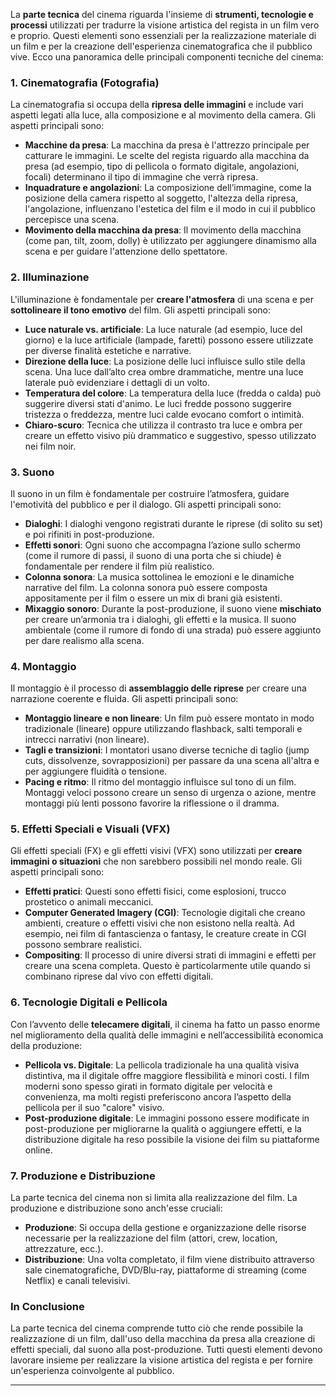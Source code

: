 La **parte tecnica** del cinema riguarda l'insieme di **strumenti, tecnologie e processi** utilizzati per tradurre la visione artistica del regista in un film vero e proprio. Questi elementi sono essenziali per la realizzazione materiale di un film e per la creazione dell'esperienza cinematografica che il pubblico vive. Ecco una panoramica delle principali componenti tecniche del cinema:

### **1. Cinematografia (Fotografia)**

La cinematografia si occupa della **ripresa delle immagini** e include vari aspetti legati alla luce, alla composizione e al movimento della camera. Gli aspetti principali sono:

- **Macchine da presa**: La macchina da presa è l'attrezzo principale per catturare le immagini. Le scelte del regista riguardo alla macchina da presa (ad esempio, tipo di pellicola o formato digitale, angolazioni, focali) determinano il tipo di immagine che verrà ripresa.
- **Inquadrature e angolazioni**: La composizione dell’immagine, come la posizione della camera rispetto al soggetto, l'altezza della ripresa, l'angolazione, influenzano l'estetica del film e il modo in cui il pubblico percepisce una scena.
- **Movimento della macchina da presa**: Il movimento della macchina (come pan, tilt, zoom, dolly) è utilizzato per aggiungere dinamismo alla scena e per guidare l'attenzione dello spettatore.

### **2. Illuminazione**

L'illuminazione è fondamentale per **creare l'atmosfera** di una scena e per **sottolineare il tono emotivo** del film. Gli aspetti principali sono:

- **Luce naturale vs. artificiale**: La luce naturale (ad esempio, luce del giorno) e la luce artificiale (lampade, faretti) possono essere utilizzate per diverse finalità estetiche e narrative.
- **Direzione della luce**: La posizione delle luci influisce sullo stile della scena. Una luce dall’alto crea ombre drammatiche, mentre una luce laterale può evidenziare i dettagli di un volto.
- **Temperatura del colore**: La temperatura della luce (fredda o calda) può suggerire diversi stati d'animo. Le luci fredde possono suggerire tristezza o freddezza, mentre luci calde evocano comfort o intimità.
- **Chiaro-scuro**: Tecnica che utilizza il contrasto tra luce e ombra per creare un effetto visivo più drammatico e suggestivo, spesso utilizzato nei film noir.

### **3. Suono**

Il suono in un film è fondamentale per costruire l’atmosfera, guidare l'emotività del pubblico e per il dialogo. Gli aspetti principali sono:

- **Dialoghi**: I dialoghi vengono registrati durante le riprese (di solito su set) e poi rifiniti in post-produzione.
- **Effetti sonori**: Ogni suono che accompagna l’azione sullo schermo (come il rumore di passi, il suono di una porta che si chiude) è fondamentale per rendere il film più realistico.
- **Colonna sonora**: La musica sottolinea le emozioni e le dinamiche narrative del film. La colonna sonora può essere composta appositamente per il film o essere un mix di brani già esistenti.
- **Mixaggio sonoro**: Durante la post-produzione, il suono viene **mischiato** per creare un’armonia tra i dialoghi, gli effetti e la musica. Il suono ambientale (come il rumore di fondo di una strada) può essere aggiunto per dare realismo alla scena.

### **4. Montaggio**

Il montaggio è il processo di **assemblaggio delle riprese** per creare una narrazione coerente e fluida. Gli aspetti principali sono:

- **Montaggio lineare e non lineare**: Un film può essere montato in modo tradizionale (lineare) oppure utilizzando flashback, salti temporali e intrecci narrativi (non lineare).
- **Tagli e transizioni**: I montatori usano diverse tecniche di taglio (jump cuts, dissolvenze, sovrapposizioni) per passare da una scena all'altra e per aggiungere fluidità o tensione.
- **Pacing e ritmo**: Il ritmo del montaggio influisce sul tono di un film. Montaggi veloci possono creare un senso di urgenza o azione, mentre montaggi più lenti possono favorire la riflessione o il dramma.

### **5. Effetti Speciali e Visuali (VFX)**

Gli effetti speciali (FX) e gli effetti visivi (VFX) sono utilizzati per **creare immagini o situazioni** che non sarebbero possibili nel mondo reale. Gli aspetti principali sono:

- **Effetti pratici**: Questi sono effetti fisici, come esplosioni, trucco prostetico o animali meccanici.
- **Computer Generated Imagery (CGI)**: Tecnologie digitali che creano ambienti, creature o effetti visivi che non esistono nella realtà. Ad esempio, nei film di fantascienza o fantasy, le creature create in CGI possono sembrare realistici.
- **Compositing**: Il processo di unire diversi strati di immagini e effetti per creare una scena completa. Questo è particolarmente utile quando si combinano riprese dal vivo con effetti digitali.

### **6. Tecnologie Digitali e Pellicola**

Con l’avvento delle **telecamere digitali**, il cinema ha fatto un passo enorme nel miglioramento della qualità delle immagini e nell’accessibilità economica della produzione:

- **Pellicola vs. Digitale**: La pellicola tradizionale ha una qualità visiva distintiva, ma il digitale offre maggiore flessibilità e minori costi. I film moderni sono spesso girati in formato digitale per velocità e convenienza, ma molti registi preferiscono ancora l’aspetto della pellicola per il suo "calore" visivo.
- **Post-produzione digitale**: Le immagini possono essere modificate in post-produzione per migliorarne la qualità o aggiungere effetti, e la distribuzione digitale ha reso possibile la visione dei film su piattaforme online.

### **7. Produzione e Distribuzione**

La parte tecnica del cinema non si limita alla realizzazione del film. La produzione e distribuzione sono anch'esse cruciali:

- **Produzione**: Si occupa della gestione e organizzazione delle risorse necessarie per la realizzazione del film (attori, crew, location, attrezzature, ecc.).
- **Distribuzione**: Una volta completato, il film viene distribuito attraverso sale cinematografiche, DVD/Blu-ray, piattaforme di streaming (come Netflix) e canali televisivi.

### In Conclusione

La parte tecnica del cinema comprende tutto ciò che rende possibile la realizzazione di un film, dall'uso della macchina da presa alla creazione di effetti speciali, dal suono alla post-produzione. Tutti questi elementi devono lavorare insieme per realizzare la visione artistica del regista e per fornire un'esperienza coinvolgente al pubblico.

---
